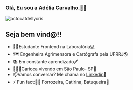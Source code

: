 ### Olá, Eu sou a Adélia Carvalho.👋🏾‍
![octocatdellycris](https://user-images.githubusercontent.com/60454824/88990035-57aa9f00-d2b3-11ea-8b38-01a78bef6bba.jpg)

## Seja bem vind@!!


- 👩🏾‍Estudante Frontend na Laboratória💻
- 🗺️ Engenheira Agrimensora e Cartógrafa pela UFRRJ🌎
- 📚 Em constante aprendizado🖊️
- 🏄🏾‍♀️Carioca vivendo em São Paulo- SP🌃
- 📫Vamos conversar? Me chama no [Linkedin](www.linkedin.com/in/adéliacarvalho)📧
- ⚡ Fun fact:💃🏾 Forrozeira, Catirina, Batuqueira🥁




<!--
**adeliacristine/adeliacristine** is a ✨ _special_ ✨ repository because its `README.md` (this file) appears on your GitHub profile.



